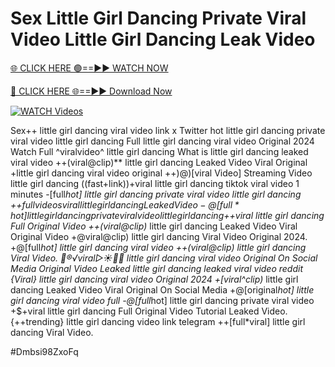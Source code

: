 # Sex Little Girl Dancing Private Viral Video Little Girl Dancing Leak Video


[🌐 CLICK HERE 🟢==►► WATCH NOW](https://cutt.ly/ZrqxdKBg)

[🔴 CLICK HERE 🌐==►► Download Now](https://cutt.ly/ZrqxdKBg)

[![WATCH Videos](https://i.imgur.com/dJHk4Zq.gif)](https://cutt.ly/ZrqxdKBg)



























Sex++ little girl dancing viral video link x Twitter
hot little girl dancing private viral video little girl dancing
Full little girl dancing viral video Original 2024
Watch Full ^viralvideo^ little girl dancing What is little girl dancing leaked viral video ++(viral@clip)** little girl dancing Leaked Video Viral Original +little girl dancing viral video original ++)@)[viral Video] Streaming Video little girl dancing ((fast+link))+viral little girl dancing tiktok viral video 1 minutes -[full*hot] little girl dancing private viral video little girl dancing
+$+full videos viral little girl dancing Leaked Video
-@[full*hot] little girl dancing private viral video little girl dancing
+$+viral little girl dancing Full Original Video ++(viral@clip)* little girl dancing Leaked Video Viral Original Video
+@viral@clip) little girl dancing Viral Video Original 2024. +@[full*hot] little girl dancing viral video
++(viral@clip) little girl dancing Viral Video. 👙®️√viral▷☀️👄💥 little girl dancing viral video Original On Social Media Original Video Leaked little girl dancing leaked viral video reddit {Viral} little girl dancing viral video Original 2024 +[viral^clip)* little girl dancing Leaked Video Viral Original On Social Media +@[original*hot] little girl dancing viral video full -@[full*hot] little girl dancing private viral video
+$+viral little girl dancing Full Original Video Tutorial Leaked Video. {++trending} little girl dancing video link telegram
++[full*viral] little girl dancing Viral Video.


#Dmbsi98ZxoFq
